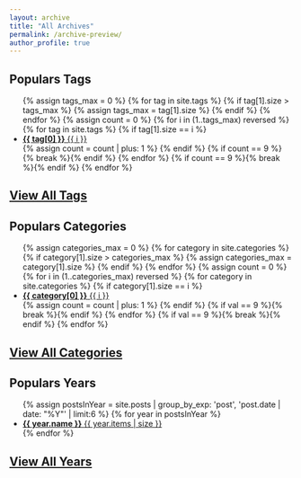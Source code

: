```yaml
---
layout: archive
title: "All Archives"
permalink: /archive-preview/
author_profile: true
---
```

<!-- Popular Tags -->
<h2 class="archive__item-title">Populars Tags</h2>
<ul class="taxonomy__index">
  {% assign tags_max = 0 %}
  {% for tag in site.tags %}
    {% if tag[1].size > tags_max %}
      {% assign tags_max = tag[1].size %}
    {% endif %}
  {% endfor %}
  {% assign count = 0 %}
  {% for i in (1..tags_max) reversed %}
    {% for tag in site.tags %}
      {% if tag[1].size == i %}
        <li>
          <a href="/tags/#{{ tag[0] | slugify }}">
            <strong>{{ tag[0] }}</strong> <span class="taxonomy__count">{{ i }}</span>
          </a>
        </li>
        {% assign count = count | plus: 1 %}
      {% endif %}
      {% if count == 9 %}{% break %}{% endif %}
    {% endfor %}
    {% if count == 9 %}{% break %}{% endif %}
  {% endfor %}
</ul>
<h2 class="back-to-top">
<a href="/tags/">View All Tags</a>
</h2>

<!-- Popular Categories -->
<h2 class="archive__item-title">Populars Categories</h2>
<ul class="taxonomy__index">
  {% assign categories_max = 0 %}
  {% for category in site.categories %}
    {% if category[1].size > categories_max %}
      {% assign categories_max = category[1].size %}
    {% endif %}
  {% endfor %}
  {% assign count = 0 %}
  {% for i in (1..categories_max) reversed %}
    {% for category in site.categories %}
      {% if category[1].size == i %}
        <li>
          <a href="/categories/#{{ category[0] | slugify }}">
            <strong>{{ category[0] }}</strong> <span class="taxonomy__count">{{ i }}</span>
          </a>
        </li>
        {% assign count = count | plus: 1 %}
      {% endif %}
      {% if val == 9 %}{% break %}{% endif %}
    {% endfor %}
    {% if val == 9 %}{% break %}{% endif %}
  {% endfor %}
</ul>
<h2 class="back-to-top">
<a href="/categories/">View All Categories</a>
</h2>

<!-- Popular Years -->
<h2 class="archive__item-title">Populars Years</h2>
<ul class="taxonomy__index">
  {% assign postsInYear = site.posts | group_by_exp: 'post', 'post.date | date: "%Y"' | limit:6 %}
  {% for year in postsInYear %}
    <li>
      <a href="/year-archive/#{{ year.name }}">
        <strong>{{ year.name }}</strong> <span class="taxonomy__count">{{ year.items | size }}</span>
      </a>
    </li>
  {% endfor %}
</ul>
<h2 class="back-to-top">
<a href="/year-archive/">View All Years</a>
</h2>
